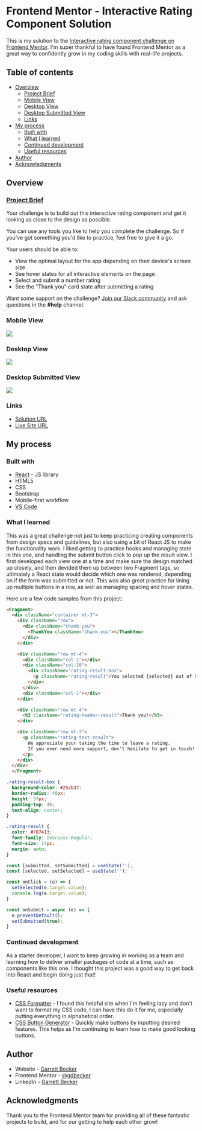 # Frontend Mentor - Interactive Rating Component Solution

This is my solution to the [Interactive rating component challenge on Frontend Mentor](https://www.frontendmentor.io/challenges/interactive-rating-component-koxpeBUmI). I'm super thankful to have found Frontend Mentor as a great way to confidently grow in my coding skills with real-life projects. 

## Table of contents

- [Overview](#overview)
  - [Project Brief](#project-brief)
  - [Mobile View](#mobile-view)
  - [Desktop View](#desktop-view)
  - [Desktop Submitted View](#desktop-submitted-view)
  - [Links](#links)
- [My process](#my-process)
  - [Built with](#built-with)
  - [What I learned](#what-i-learned)
  - [Continued development](#continued-development)
  - [Useful resources](#useful-resources)
- [Author](#author)
- [Acknowledgments](#acknowledgments)

## Overview

### [Project Brief](./project%20brief/)

Your challenge is to build out this interactive rating component and get it looking as close to the design as possible.

You can use any tools you like to help you complete the challenge. So if you've got something you'd like to practice, feel free to give it a go.

Your users should be able to:

- View the optimal layout for the app depending on their device's screen size
- See hover states for all interactive elements on the page
- Select and submit a number rating
- See the "Thank you" card state after submitting a rating

Want some support on the challenge? [Join our Slack community](https://www.frontendmentor.io/slack) and ask questions in the **#help** channel.

### Mobile View

![](./rating-component-mobile.jpg)

### Desktop View

![](./rating-component-desktop.jpg)

### Desktop Submitted View

![](./rating-component-submit-desktop.jpg)

### Links

- [Solution URL]()
- [Live Site URL](https://rating-component-gdbecker.netlify.app)

## My process

### Built with

- [React](https://reactjs.org/) - JS library
- HTML5
- CSS
- Bootstrap
- Mobile-first workflow
- [VS Code](https://code.visualstudio.com)

### What I learned

This was a great challenge not just to keep practicing creating components from design specs and guidelines, but also using a bit of React JS to make the functionality work. I liked getting to practice hooks and managing state in this one, and handling the submit button click to pop up the result view. I first developed each view one at a time and make sure the design matched up closely, and then devided them up between two Fragment tags, so ultimately a React state would decide which one was rendered, depending on if the form was submitted or not. This was also great practice for lining up multiple buttons in a row, as well as managing spacing and hover states.

Here are a few code samples from this project:

```html
<Fragment>
  <div className="container mt-3">
    <div className="row">
      <div className="thank-you">
        <ThankYou className="thank-you"></ThankYou>
      </div>
    </div>

    <div className="row mt-4">
      <div className="col-1"></div>
      <div className="col-10">
        <div className="rating-result-box">
          <p className="rating-result">You selected {selected} out of 5.</p>
        </div>
      </div>
      <div className="col-1"></div>
    </div>

    <div className="row mt-4">
      <h3 className="rating-header-result">Thank you!</h3>
    </div>

    <div className="row mt-3">
      <p className="rating-text-result">
        We appreciate your taking the time to leave a rating.
        If you ever need more support, don't hesitate to get in touch!
      </p>
    </div>
  </div>
  </Fragment>
```

```css
.rating-result-box {
  background-color: #252D37;
  border-radius: 40px;
  height: 37px;
  padding-top: 4%;
  text-align: center;
}

.rating-result {
  color: #FB7413;
  font-family: Overpass-Regular;
  font-size: 14px;
  margin: auto;
}
```

```js
const [submitted, setSubmitted] = useState('');
const [selected, setSelected] = useState('');

const onClick = (e) => {
  setSelected(e.target.value);
  console.log(e.target.value);
}

const onSubmit = async (e) => {
  e.preventDefault();
  setSubmitted(true);
}
```

### Continued development

As a starter developer, I want to keep growing in working as a team and learning how to deliver smaller packages of code at a time, such as components like this one. I thought this project was a good way to get back into React and begin doing just that!

### Useful resources

- [CSS Formatter](http://www.lonniebest.com/FormatCSS/) - I found this helpful site when I'm feeling lazy and don't want to format my CSS code, I can have this do it for me, especially putting everything in alphabetical order.
- [CSS Button Generator](https://css3buttongenerator.com) - Quickly make buttons by inputting desired features. This helps as I'm continuing to learn how to make good looking buttons.

## Author

- Website - [Garrett Becker]()
- Frontend Mentor - [@gdbecker](https://www.frontendmentor.io/profile/gdbecker)
- LinkedIn - [Garrett Becker](https://www.linkedin.com/in/garrett-becker-923b4a106/)

## Acknowledgments

Thank you to the Frontend Mentor team for providing all of these fantastic projects to build, and for our getting to help each other grow!